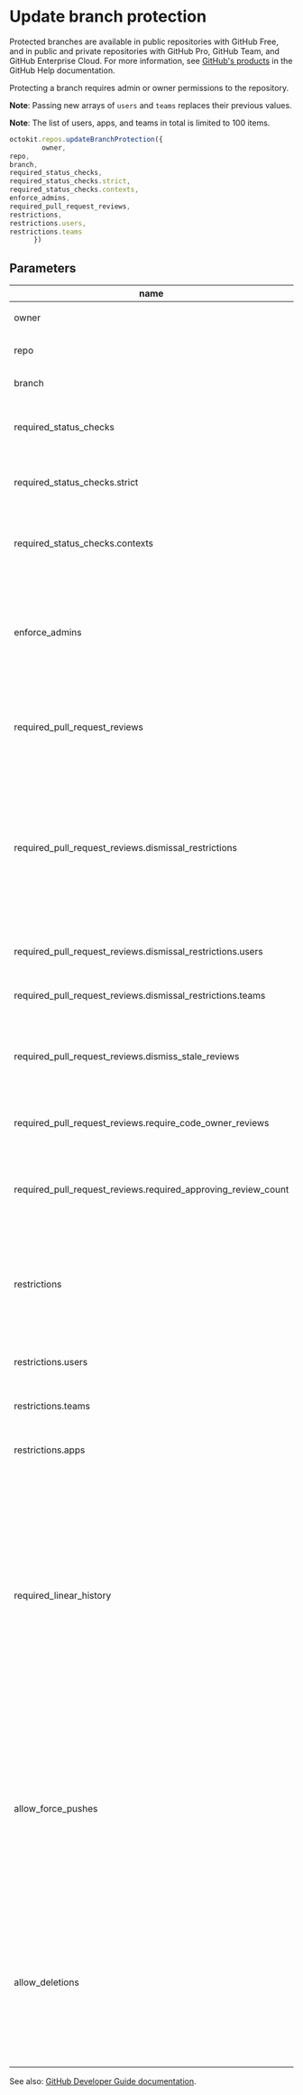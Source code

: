 # Update branch protection

Protected branches are available in public repositories with GitHub Free, and in public and private repositories with GitHub Pro, GitHub Team, and GitHub Enterprise Cloud. For more information, see [GitHub's products](https://help.github.com/github/getting-started-with-github/githubs-products) in the GitHub Help documentation.

Protecting a branch requires admin or owner permissions to the repository.

**Note**: Passing new arrays of `users` and `teams` replaces their previous values.

**Note**: The list of users, apps, and teams in total is limited to 100 items.

```js
octokit.repos.updateBranchProtection({
        owner,
repo,
branch,
required_status_checks,
required_status_checks.strict,
required_status_checks.contexts,
enforce_admins,
required_pull_request_reviews,
restrictions,
restrictions.users,
restrictions.teams
      })
```

## Parameters

<table>
  <thead>
    <tr>
      <th>name</th>
      <th>required</th>
      <th>description</th>
    </tr>
  </thead>
  <tbody>
    <tr><td>owner</td><td>yes</td><td>

owner parameter

</td></tr>
<tr><td>repo</td><td>yes</td><td>

repo parameter

</td></tr>
<tr><td>branch</td><td>yes</td><td>

branch parameter

</td></tr>
<tr><td>required_status_checks</td><td>yes</td><td>

Require status checks to pass before merging. Set to `null` to disable.

</td></tr>
<tr><td>required_status_checks.strict</td><td>yes</td><td>

Require branches to be up to date before merging.

</td></tr>
<tr><td>required_status_checks.contexts</td><td>yes</td><td>

The list of status checks to require in order to merge into this branch

</td></tr>
<tr><td>enforce_admins</td><td>yes</td><td>

Enforce all configured restrictions for administrators. Set to `true` to enforce required status checks for repository administrators. Set to `null` to disable.

</td></tr>
<tr><td>required_pull_request_reviews</td><td>yes</td><td>

Require at least one approving review on a pull request, before merging. Set to `null` to disable.

</td></tr>
<tr><td>required_pull_request_reviews.dismissal_restrictions</td><td>no</td><td>

Specify which users and teams can dismiss pull request reviews. Pass an empty `dismissal_restrictions` object to disable. User and team `dismissal_restrictions` are only available for organization-owned repositories. Omit this parameter for personal repositories.

</td></tr>
<tr><td>required_pull_request_reviews.dismissal_restrictions.users</td><td>no</td><td>

The list of user `login`s with dismissal access

</td></tr>
<tr><td>required_pull_request_reviews.dismissal_restrictions.teams</td><td>no</td><td>

The list of team `slug`s with dismissal access

</td></tr>
<tr><td>required_pull_request_reviews.dismiss_stale_reviews</td><td>no</td><td>

Set to `true` if you want to automatically dismiss approving reviews when someone pushes a new commit.

</td></tr>
<tr><td>required_pull_request_reviews.require_code_owner_reviews</td><td>no</td><td>

Blocks merging pull requests until [code owners](https://help.github.com/articles/about-code-owners/) review them.

</td></tr>
<tr><td>required_pull_request_reviews.required_approving_review_count</td><td>no</td><td>

Specify the number of reviewers required to approve pull requests. Use a number between 1 and 6.

</td></tr>
<tr><td>restrictions</td><td>yes</td><td>

Restrict who can push to the protected branch. User, app, and team `restrictions` are only available for organization-owned repositories. Set to `null` to disable.

</td></tr>
<tr><td>restrictions.users</td><td>yes</td><td>

The list of user `login`s with push access

</td></tr>
<tr><td>restrictions.teams</td><td>yes</td><td>

The list of team `slug`s with push access

</td></tr>
<tr><td>restrictions.apps</td><td>no</td><td>

The list of app `slug`s with push access

</td></tr>
<tr><td>required_linear_history</td><td>no</td><td>

Enforces a linear commit Git history, which prevents anyone from pushing merge commits to a branch. Set to `true` to enforce a linear commit history. Set to `false` to disable a linear commit Git history. Your repository must allow squash merging or rebase merging before you can enable a linear commit history. Default: `false`. For more information, see "[Requiring a linear commit history](https://help.github.com/github/administering-a-repository/requiring-a-linear-commit-history)" in the GitHub Help documentation.

</td></tr>
<tr><td>allow_force_pushes</td><td>no</td><td>

Permits force pushes to the protected branch by anyone with write access to the repository. Set to `true` to allow force pushes. Set to `false` or `null` to block force pushes. Default: `false`. For more information, see "[Enabling force pushes to a protected branch](https://help.github.com/en/github/administering-a-repository/enabling-force-pushes-to-a-protected-branch)" in the GitHub Help documentation."

</td></tr>
<tr><td>allow_deletions</td><td>no</td><td>

Allows deletion of the protected branch by anyone with write access to the repository. Set to `false` to prevent deletion of the protected branch. Default: `false`. For more information, see "[Enabling force pushes to a protected branch](https://help.github.com/en/github/administering-a-repository/enabling-force-pushes-to-a-protected-branch)" in the GitHub Help documentation.

</td></tr>
  </tbody>
</table>

See also: [GitHub Developer Guide documentation](endpoint.documentationUrl).
